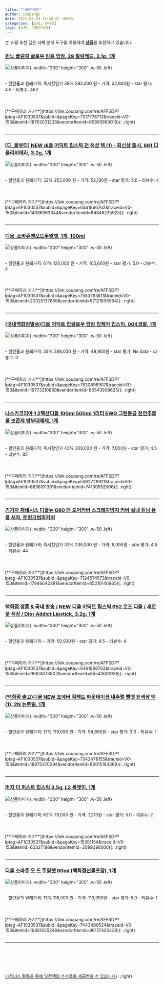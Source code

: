 ```yaml
---
title: "디올면세점"
author: coupang6
date: 2023-06-23 11:36:01 +0800
categories: [쇼핑, 면세점]
tags: [쇼핑, 디올면세점]
---
```


본 쇼핑 추천 글은 자체 분석 도구를 이용하여 [**상품**](https://link.coupang.com/a/bao1ui)을 추천하고 있습니다.

### [빈느 플럼핑 글로우 틴트 립밤, 29 칠링레드, 3.1g, 1개](https://link.coupang.com/re/AFFSDP?lptag=AF1030537&subid=&pageKey=7317776713&traceid=V0-153&itemId=18762031236&vendorItemId=85893863019)

![상품이미지](https://thumbnail8.coupangcdn.com/thumbnails/remote/230x230ex/image/vendor_inventory/b1f2/bf58b5fa1142ba707bde416488f2b9b0390f3264d8e91d5b8c5f62dca1b2.jpg){: width="300" height="300" .w-50 .left}


<br>
- 할인율과 원래가격: 즉시할인가 38%  293,000   원
- 가격: 32,800원
- star 평가: 4.5
- 리뷰수: 462
<br>
<br>
<br>
<br>
[**구매하러 가기**](https://link.coupang.com/re/AFFSDP?lptag=AF1030537&subid=&pageKey=7317776713&traceid=V0-153&itemId=18762031236&vendorItemId=85893863019){: .right}
<br>
<br>

---

### [[디_올뷰티] NEW di올 어딕트 립스틱 전 색상 택 (1) - 최신상 출시, 661 디올리비에라, 3.2g, 1개](https://link.coupang.com/re/AFFSDP?lptag=AF1030537&subid=&pageKey=6461866762&traceid=V0-153&itemId=14066063344&vendorItemId=84846235925)

![상품이미지](https://thumbnail6.coupangcdn.com/thumbnails/remote/230x230ex/image/vendor_inventory/f431/ae4a556253f25a1ec293c3ef96524f63a9807cec9fe5ffdf698d330a8165.jpg){: width="300" height="300" .w-50 .left}


<br>
- 할인율과 원래가격: 32%  253,000   원
- 가격: 52,190원
- star 평가: 5.0
- 리뷰수: 4
<br>
<br>
<br>
<br>
[**구매하러 가기**](https://link.coupang.com/re/AFFSDP?lptag=AF1030537&subid=&pageKey=6461866762&traceid=V0-153&itemId=14066063344&vendorItemId=84846235925){: .right}
<br>
<br>

---

### [디올_소바쥬맨오드뚜왈렛, 1개, 100ml](https://link.coupang.com/re/AFFSDP?lptag=AF1030537&subid=&pageKey=7583795811&traceid=V0-153&itemId=20025137859&vendorItemId=87121805964)

![상품이미지](https://thumbnail8.coupangcdn.com/thumbnails/remote/230x230ex/image/vendor_inventory/de88/6016a44236c5dc99d43674ad2f9087c06644e47f12be98b921a4815d8cca.jpeg){: width="300" height="300" .w-50 .left}


<br>
- 할인율과 원래가격: 61%  130,000   원
- 가격: 105,600원
- star 평가: 5.0
- 리뷰수: 4
<br>
<br>
<br>
<br>
[**구매하러 가기**](https://link.coupang.com/re/AFFSDP?lptag=AF1030537&subid=&pageKey=7583795811&traceid=V0-153&itemId=20025137859&vendorItemId=87121805964){: .right}
<br>
<br>

---

### [(국내백화점발송)디올 어딕트 립글로우 립밤 립케어 립스틱, 004코랄, 1개](https://link.coupang.com/re/AFFSDP?lptag=AF1030537&subid=&pageKey=7530896907&traceid=V0-153&itemId=19773210850&vendorItemId=86543909625)

![상품이미지](https://thumbnail7.coupangcdn.com/thumbnails/remote/230x230ex/image/vendor_inventory/f335/0b6e15d824fb82af0e9af73080538ba666215fff5e50991f97034b17fe98.jpg){: width="300" height="300" .w-50 .left}


<br>
- 할인율과 원래가격: 29%  298,000   원
- 가격: 48,900원
- star 평가: No data
- 리뷰수: 0
<br>
<br>
<br>
<br>
[**구매하러 가기**](https://link.coupang.com/re/AFFSDP?lptag=AF1030537&subid=&pageKey=7530896907&traceid=V0-153&itemId=19773210850&vendorItemId=86543909625){: .right}
<br>
<br>

---

### [나스카코리아 1 2헥산디올 100ml 500ml 1리터 EWG 그린등급 천연추출물 보존제 방부대체제, 1개](https://link.coupang.com/re/AFFSDP?lptag=AF1030537&subid=&pageKey=5062729921&traceid=V0-153&itemId=6838191391&vendorItemId=74130952006)

![상품이미지](https://thumbnail8.coupangcdn.com/thumbnails/remote/230x230ex/image/vendor_inventory/7129/ffdbcec9b54fb53d6609907b64338e0f3cf4c0cf6dd44ff3664b336b85b2.jpg){: width="300" height="300" .w-50 .left}


<br>
- 할인율과 원래가격: 즉시할인가 43%  309,000   원
- 가격: 7,000원
- star 평가: 4.5
- 리뷰수: 85
<br>
<br>
<br>
<br>
[**구매하러 가기**](https://link.coupang.com/re/AFFSDP?lptag=AF1030537&subid=&pageKey=5062729921&traceid=V0-153&itemId=6838191391&vendorItemId=74130952006){: .right}
<br>
<br>

---

### [기가차 제네시스 디올뉴 G80 더 도어커버 스크래치방지 커버 실내 튜닝 용품 새차, 트렁크범퍼커버](https://link.coupang.com/re/AFFSDP?lptag=AF1030537&subid=&pageKey=7124574573&traceid=V0-153&itemId=17846642281&vendorItemId=85010140965)

![상품이미지](https://thumbnail9.coupangcdn.com/thumbnails/remote/230x230ex/image/vendor_inventory/04b5/dbba047dfd5fbffdffebcedadb461ee13e4ea9b6757397e6cb749f8b0288.jpg){: width="300" height="300" .w-50 .left}


<br>
- 할인율과 원래가격: 즉시할인가 33%  239,000   원
- 가격: 9,000원
- star 평가: 4.5
- 리뷰수: 44
<br>
<br>
<br>
<br>
[**구매하러 가기**](https://link.coupang.com/re/AFFSDP?lptag=AF1030537&subid=&pageKey=7124574573&traceid=V0-153&itemId=17846642281&vendorItemId=85010140965){: .right}
<br>
<br>

---

### [백화점 정품 & 국내 발송 / NEW 디올 어딕트 립스틱 652 로즈 디올 / 새로운 색상 / Dior Addict Lipstick, 3.2g, 1개](https://link.coupang.com/re/AFFSDP?lptag=AF1030537&subid=&pageKey=6461866762&traceid=V0-153&itemId=18603073802&vendorItemId=85543601936)

![상품이미지](https://thumbnail9.coupangcdn.com/thumbnails/remote/230x230ex/image/vendor_inventory/ab72/977111f341664e8335b6a76034fe7a10c801ac267fdc8afe1e989caa3139.jpg){: width="300" height="300" .w-50 .left}


<br>
- 할인율과 원래가격: 
- 가격: 50,930원
- star 평가: 4.5
- 리뷰수: 4
<br>
<br>
<br>
<br>
[**구매하러 가기**](https://link.coupang.com/re/AFFSDP?lptag=AF1030537&subid=&pageKey=6461866762&traceid=V0-153&itemId=18603073802&vendorItemId=85543601936){: .right}
<br>
<br>

---

### [(백화점 출고)디올 NEW 포에버 컴팩트 파운데이션 내추럴 벨벳 전색상 택(1), 2N 뉴트럴, 1개](https://link.coupang.com/re/AFFSDP?lptag=AF1030537&subid=&pageKey=7342478155&traceid=V0-153&itemId=18875370094&vendorItemId=86015164369)

![상품이미지](https://thumbnail10.coupangcdn.com/thumbnails/remote/230x230ex/image/vendor_inventory/e2ad/ad9f324e65c24d8a8a0d7a9878d12145c0a9fa556b1099e003ef83c4e764.jpg){: width="300" height="300" .w-50 .left}


<br>
- 할인율과 원래가격: 17%  119,000   원
- 가격: 94,890원
- star 평가: 3.0
- 리뷰수: 1
<br>
<br>
<br>
<br>
[**구매하러 가기**](https://link.coupang.com/re/AFFSDP?lptag=AF1030537&subid=&pageKey=7342478155&traceid=V0-153&itemId=18875370094&vendorItemId=86015164369){: .right}
<br>
<br>

---

### [머지 더 퍼스트 립스틱 3.5g, L2 룩앳미, 1개](https://link.coupang.com/re/AFFSDP?lptag=AF1030537&subid=&pageKey=15391154&traceid=V0-153&itemId=63327198&vendorItemId=3099398000)

![상품이미지](https://thumbnail9.coupangcdn.com/thumbnails/remote/230x230ex/image/product/image/vendoritem/2019/03/21/3099398000/34d93575-85c0-498d-ab90-e2612cbe7bec.jpg){: width="300" height="300" .w-50 .left}


<br>
- 할인율과 원래가격: 62%  79,000   원
- 가격: 7,210원
- star 평가: 5.0
- 리뷰수: 2
<br>
<br>
<br>
<br>
[**구매하러 가기**](https://link.coupang.com/re/AFFSDP?lptag=AF1030537&subid=&pageKey=15391154&traceid=V0-153&itemId=63327198&vendorItemId=3099398000){: .right}
<br>
<br>

---

### [디올 소바쥬 오 드 뚜왈렛 60ml (백화점선물포장), 1개](https://link.coupang.com/re/AFFSDP?lptag=AF1030537&subid=&pageKey=7443480524&traceid=V0-153&itemId=19361035249&vendorItemId=86157405438)

![상품이미지](https://thumbnail9.coupangcdn.com/thumbnails/remote/230x230ex/image/vendor_inventory/73e6/42c26a32a1858afd4cf43533451b5ca320d4a1fec477a44f598f7244d5e3.PNG){: width="300" height="300" .w-50 .left}


<br>
- 할인율과 원래가격: 13%  116,000   원
- 가격: 119,990원
- star 평가: 5.0
- 리뷰수: 1
<br>
<br>
<br>
<br>
[**구매하러 가기**](https://link.coupang.com/re/AFFSDP?lptag=AF1030537&subid=&pageKey=7443480524&traceid=V0-153&itemId=19361035249&vendorItemId=86157405438){: .right}
<br>
<br>

---
<br><br><br><br><br> [파트너스 활동을 통해 일정액의 수수료를 제공받을 수 있습니다](https://link.coupang.com/a/bao1ui){: .right}